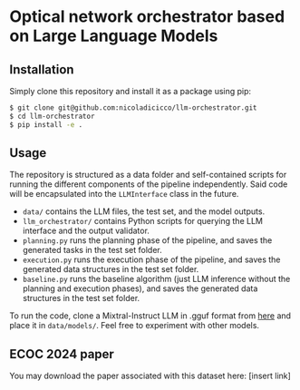 # Optical network orchestrator based on Large Language Models

## Installation
Simply clone this repository and install it as a package using pip:
```sh
$ git clone git@github.com:nicoladicicco/llm-orchestrator.git
$ cd llm-orchestrator
$ pip install -e .
```

## Usage
The repository is structured as a data folder and self-contained scripts for running the different components of the pipeline independently. Said code will be encapsulated into the `LLMInterface` class in the future.
- `data/` contains the LLM files, the test set, and the model outputs.
- `llm_orchestrator/` contains Python scripts for querying the LLM interface and the output validator.
- `planning.py` runs the planning phase of the pipeline, and saves the generated tasks in the test set folder.
- `execution.py` runs the execution phase of the pipeline, and saves the generated data structures in the test set folder.
- `baseline.py` runs the baseline algorithm (just LLM inference without the planning and execution phases), and saves the generated data structures in the test set folder.

To run the code, clone a Mixtral-Instruct LLM in .gguf format from [here](https://huggingface.co/TheBloke/Mixtral-8x7B-Instruct-v0.1-GGUF) and place it in `data/models/`. Feel free to experiment with other models.

## ECOC 2024 paper
You may download the paper associated with this dataset here: [insert link]
